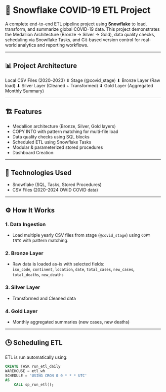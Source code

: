 # 🧊 Snowflake COVID-19 ETL Project

A complete end-to-end ETL pipeline project using **Snowflake** to load, transform, and summarize global COVID-19 data. This project demonstrates the Medallion Architecture (Bronze → Silver → Gold), data quality checks, scheduling via Snowflake Tasks, and Git-based version control for real-world analytics and reporting workflows.

---

## 📊 Project Architecture

Local CSV Files (2020–2023)
⬇
Stage (@covid_stage)
⬇
Bronze Layer (Raw load)
⬇
Silver Layer (Cleaned + Transformed)
⬇
Gold Layer (Aggregated Monthly Summary)

---

## 🏗️ Features

- Medallion architecture (Bronze, Silver, Gold layers)
- COPY INTO with pattern matching for multi-file load
- Data quality checks using SQL blocks
- Scheduled ETL using Snowflake Tasks
- Modular & parameterized stored procedures
- Dashboard Creation

---

## 🔧 Technologies Used

- Snowflake (SQL, Tasks, Stored Procedures)
- CSV Files (2020–2024 OWID COVID data)

---

## ⚙️ How It Works

### 1. **Data Ingestion**
- Load multiple yearly CSV files from stage (`@covid_stage`) using `COPY INTO` with pattern matching.

### 2. **Bronze Layer**
- Raw data is loaded as-is with selected fields:  
  `iso_code`, `continent`, `location`, `date`, `total_cases`, `new_cases`, `total_deaths`, `new_deaths`

### 3. **Silver Layer**
- Transformed and Cleaned data

### 4. **Gold Layer**
- Monthly aggregated summaries (new cases, new deaths)

---

## 🕒 Scheduling ETL

ETL is run automatically using:

```sql
CREATE TASK run_etl_daily
WAREHOUSE = etl_wh
SCHEDULE = 'USING CRON 0 0 * * * UTC'
AS
    CALL sp_run_etl();
